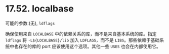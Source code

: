 # 17.52. localbase

可能的参数:(无), `ldflags`

确保使用来自 `LOCALBASE` 中的依赖关系的库，而不是来自基本系统的库。指定 `ldflags` 将 `-L${LOCALBASE}/lib` 加入 `LDFLAGS`，而不是 `LIBS`。那些依赖于基础系统中也存在的库的 port 应该使用这个选项。其他一些 `USES` 也会在内部使用它。
